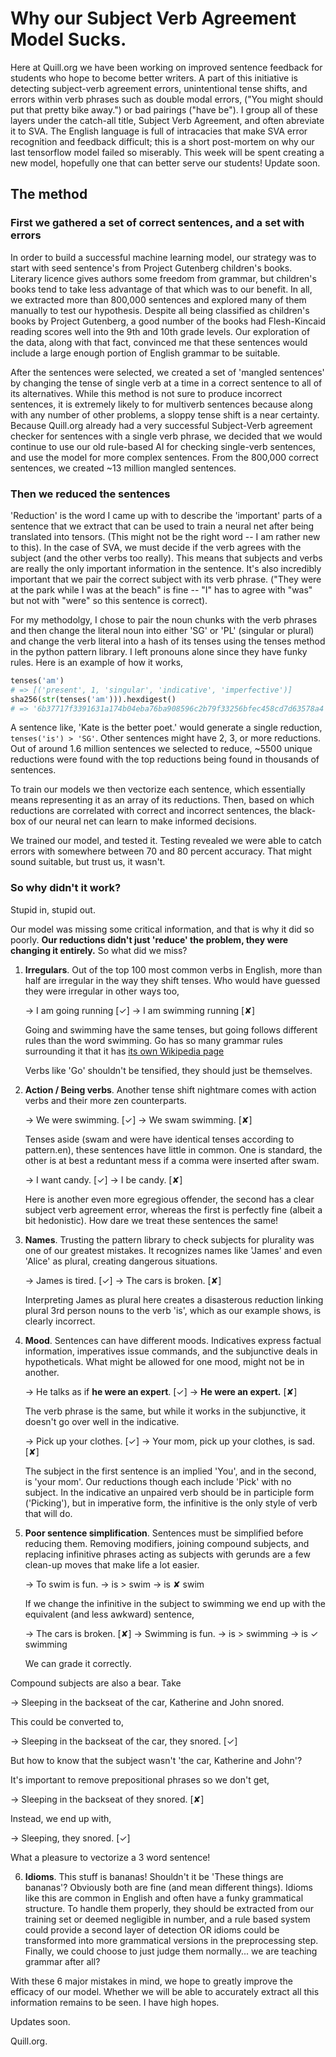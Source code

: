 
# Why our Subject Verb Agreement Model Sucks.

Here at Quill.org we have been working on improved sentence feedback for
students who hope to become better writers.  A part of this initiative is
detecting subject-verb agreement errors, unintentional tense shifts, and errors
within verb phrases such as double modal errors, ("You might should put that
pretty bike away.") or bad pairings ("have be").  I group all of these layers
under the catch-all title, Subject Verb Agreement, and often abreviate it to
SVA. The English language is full of intracacies that make SVA error recognition
and feedback difficult; this is a short post-mortem on why our last tensorflow
model failed so miserably.  This week will be spent creating a new model,
hopefully one that can better serve our students!  Update soon.

## The method

### First we gathered a set of correct sentences, and a set with errors 

In order to build a successful machine learning model, our strategy was to start
with seed sentence's from Project Gutenberg children's books. Literary licence
gives authors some freedom from grammar, but children's books tend to take less
advantage of that which was to our benefit. In all, we extracted more than 800,000
sentences and explored many of them manually to test our hypothesis. Despite all
being classified as children's books by Project Gutenberg, a good number of the
books had Flesh-Kincaid reading scores well into the 9th and 10th grade levels.
Our exploration of the data, along with that fact, convinced me that these
sentences would include a large enough portion of English grammar to be
suitable.

After the sentences were selected, we created a set of 'mangled sentences' by
changing the tense of single verb at a time in a correct sentence to all of its
alternatives. While this method is not sure to produce incorrect sentences, it
is extremely likely to for multiverb sentences because along with any number of
other problems, a sloppy tense shift is a near certainty.  Because Quill.org
already had a very successful Subject-Verb agreement checker for sentences with
a single verb phrase, we decided that we would continue to use our old
rule-based AI for checking single-verb sentences, and use the model for more
complex sentences.  From the 800,000 correct sentences, we created ~13 million
mangled sentences. 

### Then we reduced the sentences

'Reduction' is the word I came up with to describe the 'important' parts of a
sentence that we extract that can be used to train a neural net after being
translated into tensors. (This might not be the right word -- I am rather new to
this). In the case of SVA, we must decide if the verb agrees with the subject
(and the other verbs too really). This means that subjects and verbs are really
the only important information in the sentence.  It's also incredibly important
that we pair the correct subject with its verb phrase. ("They were at the park
while I was at the beach" is fine -- "I" has to agree with "was" but not with
"were" so this sentence is correct). 

For my methodolgy, I chose to pair the noun chunks with the verb phrases and
then change the literal noun into either 'SG' or 'PL' (singular or plural) and
change the verb literal into a hash of its tenses using the tenses method in the
python pattern library. I left pronouns alone since they have funky rules. Here
is an example of how it works,

```py
tenses('am')
# => [('present', 1, 'singular', 'indicative', 'imperfective')]
sha256(str(tenses('am'))).hexdigest()
# => '6b37717f3391631a174b04eba76ba908596c2b79f33256bfec458cd7d63578a4'
```

A sentence like, 'Kate is the better poet.' would generate a single reduction,
`tenses('is') > 'SG'`. Other sentences might have 2, 3, or more reductions.  Out
of around 1.6 million sentences we selected to reduce, ~5500 unique reductions
were found with the top reductions being found in thousands of sentences.

To train our models we then vectorize each sentence, which essentially means
representing it as an array of its reductions. Then, based on which reductions
are correlated with correct and incorrect sentences, the black-box of our neural
net can learn to make informed decisions.

We trained our model, and tested it. Testing revealed we were able to catch
errors with somewhere between 70 and 80 percent accuracy.  That might sound
suitable, but trust us, it wasn't.

### So why didn't it work?

Stupid in, stupid out.

Our model was missing some critical information, and that is why it did so
poorly. **Our reductions didn't just 'reduce' the problem, they were changing it
entirely.** So what did we miss?

1. **Irregulars**. Out of the top 100 most common verbs in English, more than
   half are irregular in the way they shift tenses. Who would have guessed they
   were irregular in other ways too,

   → I am going running [✓]
   → I am swimming running [✘]

   Going and swimming have the same tenses, but going follows different rules
   than the word swimming. Go has so many grammar rules surrounding it that it
   has [its own Wikipedia page](https://en.wikipedia.org/wiki/Go_(verb)) 

   Verbs like 'Go' shouldn't be tensified, they should just be themselves.

2. **Action / Being verbs**. Another tense shift nightmare comes with action
   verbs and their more zen counterparts.

   → We were swimming. [✓]
   → We swam swimming. [✘]

   Tenses aside (swam and were have identical tenses according to pattern.en),
   these sentences have little in common. One is standard, the other is at best
   a reduntant mess if a comma were inserted after swam.

   → I want candy. [✓]
   → I be candy. [✘]

   Here is another even more egregious offender, the second has a clear subject
   verb agreement error, whereas the first is perfectly fine (albeit a bit
   hedonistic).  How dare we treat these sentences the same!

3. **Names**. Trusting the pattern library to check subjects for plurality was
   one of our greatest mistakes. It recognizes names like 'James' and even
   'Alice' as plural, creating dangerous situations.

   → James is tired. [✓]
   → The cars is broken. [✘]

   Interpreting James as plural here creates a disasterous reduction linking
   plural 3rd person nouns to the verb 'is', which as our example shows, is
   clearly incorrect.

4. **Mood**. Sentences can have different moods. Indicatives express factual
   information, imperatives issue commands, and the subjunctive deals in
   hypotheticals. What might be allowed for one mood, might not be in another.

   → He talks as if **he were an expert**. [✓]
   → **He were an expert.** [✘]

   The verb phrase is the same, but while it works in the subjunctive, it
   doesn't go over well in the indicative.

   → Pick up your clothes. [✓]
   → Your mom, pick up your clothes, is sad.  [✘]

   The subject in the first sentence is an implied 'You', and in the second, is
   'your mom'.  Our reductions though each include 'Pick' with no subject. In
   the indicative an unpaired verb should be in participle form ('Picking'), but in
   imperative form, the infinitive is the only style of verb that will do.

5. **Poor sentence simplification**. Sentences must be simplified before
   reducing them.  Removing modifiers, joining compound subjects, and  replacing
   infinitive phrases acting as subjects with gerunds are a few clean-up moves
   that make life a lot easier. 

   → To swim is fun. → is > swim →  is ✘ swim 

   If we change the infinitive in the subject to swimming we end up with the
   equivalent (and less awkward) sentence,

   → The cars is broken. [✘]
   → Swimming is fun. → is > swimming →  is ✓ swimming 
   
   We can grade it correctly.

  Compound subjects are also a bear. Take
  
   → Sleeping in the backseat of the car, Katherine and John snored.

   This could be converted to,

   → Sleeping in the backseat of the car, they snored. [✓]

   But how to know that the subject wasn't 'the car, Katherine and John'? 

   It's important to remove prepositional phrases so we don't get,

   → Sleeping in the backseat of they snored. [✘]
   
   Instead, we end up with,

   → Sleeping, they snored. [✓]

   What a pleasure to vectorize a 3 word sentence!

6. **Idioms**. This stuff is bananas! Shouldn't it be 'These things are
   bananas'? Obviously both are fine (and mean different things). Idioms like
   this are common in English and often have a funky grammatical structure.  To
   handle them properly, they should be extracted from our training set or
   deemed negligible in number, and a rule based system could provide a second
   layer of detection OR idioms could be transformed into more grammatical
   versions in the preprocessing step. Finally, we could choose to just judge
   them normally... we are teaching grammar after all?

With these 6 major mistakes in mind, we hope to greatly improve the efficacy of
our model. Whether we will be able to accurately extract all this information
remains to be seen.  I have high hopes.

Updates soon.

Quill.org.
